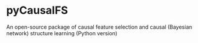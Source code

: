 # pyCausalFS
An open-source package of causal feature selection and causal (Bayesian network) structure learning (Python version)
